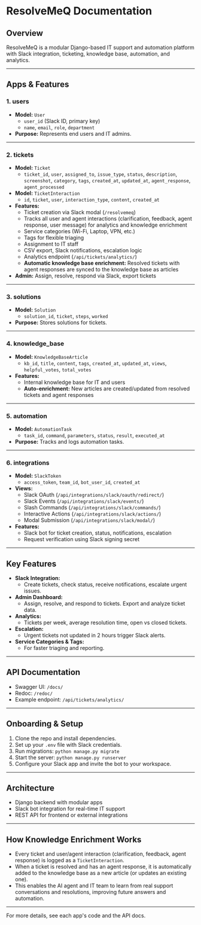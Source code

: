 # ResolveMeQ Documentation

## Overview

ResolveMeQ is a modular Django-based IT support and automation platform with Slack integration, ticketing, knowledge base, automation, and analytics.

---

## Apps & Features

### 1. **users**
- **Model:** `User`
  - `user_id` (Slack ID, primary key)
  - `name`, `email`, `role`, `department`
- **Purpose:** Represents end users and IT admins.

---

### 2. **tickets**
- **Model:** `Ticket`
  - `ticket_id`, `user`, `assigned_to`, `issue_type`, `status`, `description`, `screenshot`, `category`, `tags`, `created_at`, `updated_at`, `agent_response`, `agent_processed`
- **Model:** `TicketInteraction`
  - `id`, `ticket`, `user`, `interaction_type`, `content`, `created_at`
- **Features:**
  - Ticket creation via Slack modal (`/resolvemeq`)
  - Tracks all user and agent interactions (clarification, feedback, agent response, user message) for analytics and knowledge enrichment
  - Service categories (Wi-Fi, Laptop, VPN, etc.)
  - Tags for flexible triaging
  - Assignment to IT staff
  - CSV export, Slack notifications, escalation logic
  - Analytics endpoint (`/api/tickets/analytics/`)
  - **Automatic knowledge base enrichment:** Resolved tickets with agent responses are synced to the knowledge base as articles
- **Admin:** Assign, resolve, respond via Slack, export tickets

---

### 3. **solutions**
- **Model:** `Solution`
  - `solution_id`, `ticket`, `steps`, `worked`
- **Purpose:** Stores solutions for tickets.

---

### 4. **knowledge_base**
- **Model:** `KnowledgeBaseArticle`
  - `kb_id`, `title`, `content`, `tags`, `created_at`, `updated_at`, `views`, `helpful_votes`, `total_votes`
- **Features:**
  - Internal knowledge base for IT and users
  - **Auto-enrichment:** New articles are created/updated from resolved tickets and agent responses

---

### 5. **automation**
- **Model:** `AutomationTask`
  - `task_id`, `command`, `parameters`, `status`, `result`, `executed_at`
- **Purpose:** Tracks and logs automation tasks.

---

### 6. **integrations**
- **Model:** `SlackToken`
  - `access_token`, `team_id`, `bot_user_id`, `created_at`
- **Views:**
  - Slack OAuth (`/api/integrations/slack/oauth/redirect/`)
  - Slack Events (`/api/integrations/slack/events/`)
  - Slash Commands (`/api/integrations/slack/commands/`)
  - Interactive Actions (`/api/integrations/slack/actions/`)
  - Modal Submission (`/api/integrations/slack/modal/`)
- **Features:**
  - Slack bot for ticket creation, status, notifications, escalation
  - Request verification using Slack signing secret

---

## Key Features

- **Slack Integration:**  
  - Create tickets, check status, receive notifications, escalate urgent issues.
- **Admin Dashboard:**  
  - Assign, resolve, and respond to tickets. Export and analyze ticket data.
- **Analytics:**  
  - Tickets per week, average resolution time, open vs closed tickets.
- **Escalation:**  
  - Urgent tickets not updated in 2 hours trigger Slack alerts.
- **Service Categories & Tags:**  
  - For faster triaging and reporting.

---

## API Documentation

- Swagger UI: `/docs/`
- Redoc: `/redoc/`
- Example endpoint: `/api/tickets/analytics/`

---

## Onboarding & Setup

1. Clone the repo and install dependencies.
2. Set up your `.env` file with Slack credentials.
3. Run migrations: `python manage.py migrate`
4. Start the server: `python manage.py runserver`
5. Configure your Slack app and invite the bot to your workspace.

---

## Architecture

- Django backend with modular apps
- Slack bot integration for real-time IT support
- REST API for frontend or external integrations

---

## How Knowledge Enrichment Works

- Every ticket and user/agent interaction (clarification, feedback, agent response) is logged as a `TicketInteraction`.
- When a ticket is resolved and has an agent response, it is automatically added to the knowledge base as a new article (or updates an existing one).
- This enables the AI agent and IT team to learn from real support conversations and resolutions, improving future answers and automation.

---

For more details, see each app's code and the API docs.
